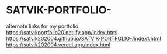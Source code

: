 # SATVIK-PORTFOLIO-
alternate links for my portfolio 
https://satvikportfolio20.netlify.app/index.html
https://satvik202004.github.io/SATVIK-PORTFOLIO-/index1.html
https://satvik202004.vercel.app/index.html
